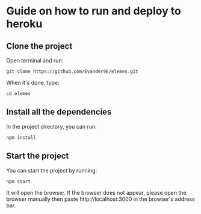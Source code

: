 # Guide on how to run and deploy to heroku

## Clone the project

Open terminal and run:

`git clone https://github.com/Evander98/elemes.git`

When it's done, type:

`cd elemes`

## Install all the dependencies

In the project directory, you can run:

`npm install`

## Start the project

You can start the project by running:

`npm start`

It will open the browser. If the browser does not appear, please open the browser manually then paste http://localhost:3000 in the browser's address bar.

